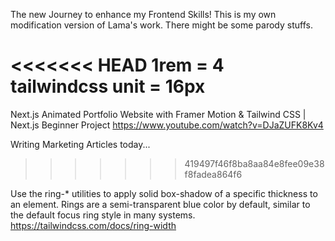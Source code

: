 The new Journey to enhance my Frontend Skills!
This is my own modification version of Lama's work.
There might be some parody stuffs.

<<<<<<< HEAD
1rem = 4 tailwindcss unit = 16px
=======
Next.js Animated Portfolio Website with Framer Motion & Tailwind CSS | Next.js Beginner Project
https://www.youtube.com/watch?v=DJaZUFK8Kv4

Writing Marketing Articles today...
>>>>>>> 419497f46f8ba8aa84e8fee09e38f8fadea864f6


Use the ring-* utilities to apply solid box-shadow of a specific thickness to an element. Rings are a semi-transparent blue color by default, similar to the default focus ring style in many systems.
https://tailwindcss.com/docs/ring-width